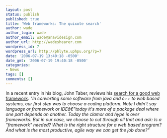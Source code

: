 ```yaml
---
layout: post
status: publish
published: true
title: 'Web frameworks: The quixote search'
author: wade
author_login: wade
author_email: wade@anavidesign.com
author_url: http://wadeshearer.com
wordpress_id: 7
wordpress_url: http://phlyte.uphpu.org/?p=7
date: '2006-07-19 13:40:18 -0500'
date_gmt: '2006-07-19 19:40:18 -0500'
categories:
- News
tags: []
comments: []
---
```

<p>In a recent entry in his blog, John Taber, reviews his <a href="//www.johntaber.com/?p=10">search for a good web framework</a>. <em>"In converting some software from java and c++ to web based systems, our first step was to choose a coding platform.  Note I didn't say language or framework or IDEâ€”today it's more of a package deal where one part depends on another. Today the clamor and hype is over frameworks.  But in our case, we choose to cut through all that and ask: Is a "framework" needed?  What is the right structure for a web based program?  And what is the most productive, agile way we can get the job done?"</em></p>
